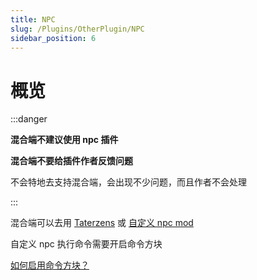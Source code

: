 ```yaml
---
title: NPC
slug: /Plugins/OtherPlugin/NPC
sidebar_position: 6
---
```


# 概览

:::danger

**混合端不建议使用 npc 插件**

**混合端不要给插件作者反馈问题**

不会特地去支持混合端，会出现不少问题，而且作者不会处理

:::

混合端可以去用 [Taterzens](https://www.mcmod.cn/class/3837.html) 或 [自定义 npc mod](https://www.mcmod.cn/class/45.html)

自定义 npc 执行命令需要开启命令方块

[如何启用命令方块？](/docs-java/start/config-server.md#启用命令方块)
